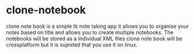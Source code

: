clone-notebook
==============

clone note book is a simple tk note taking app it allows you to organise your notes based on title 
and allows you to create multiple notebooks. The notebooks will be stored as a Individual XML files clone
note book will be crossplatform but it is sujested that you use it on linux. 
